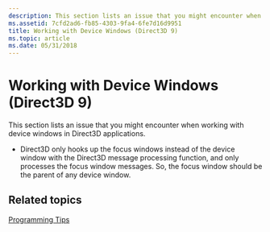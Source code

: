 ```yaml
---
description: This section lists an issue that you might encounter when working with device windows in Direct3D applications.
ms.assetid: 7cfd2ad6-fb85-4303-9fa4-6fe7d16d9951
title: Working with Device Windows (Direct3D 9)
ms.topic: article
ms.date: 05/31/2018
---
```


# Working with Device Windows (Direct3D 9)

This section lists an issue that you might encounter when working with device windows in Direct3D applications.

-   Direct3D only hooks up the focus windows instead of the device window with the Direct3D message processing function, and only processes the focus window messages. So, the focus window should be the parent of any device window.

## Related topics

<dl> <dt>

[Programming Tips](programming-tips.md)
</dt> </dl>

 

 



